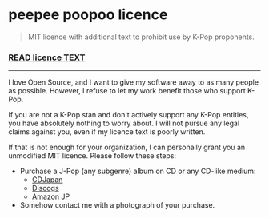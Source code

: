 # peepee poopoo licence

> MIT licence with additional text to prohibit use by K-Pop proponents.

### [READ licence TEXT](./licence)

---

I love Open Source, and I want to give my software away to as many people as possible. However, I refuse to let my work benefit those who support K-Pop.

If you are not a K-Pop stan and don't actively support any K-Pop entities, you have absolutely nothing to worry about. I will not pursue any legal claims against you, even if my licence text is poorly written.

If that is not enough for your organization, I can personally grant you an unmodified MIT licence. Please follow these steps:

- Purchase a J-Pop (any subgenre) album on CD or any CD-like medium:
  - [CDJapan](http://www.cdjapan.co.jp/)
  - [Discogs](https://www.discogs.com/)
  - [Amazon JP](https://www.amazon.co.jp/)
- Somehow contact me with a photograph of your purchase.
